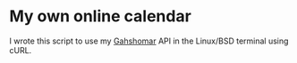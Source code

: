 # My own online calendar
I wrote this script to use my [Gahshomar](https://gahshomar-api.herokuapp.com) API 
in the Linux/BSD terminal using cURL. 
